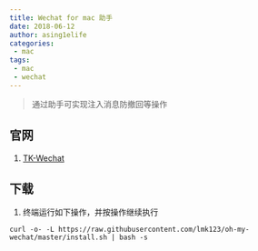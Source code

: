```yaml
---
title: Wechat for mac 助手
date: 2018-06-12
author: asing1elife
categories:
 - mac
tags:
 - mac
 - wechat
---
```

> 通过助手可实现注入消息防撤回等操作  

## 官网
1. [TK-Wechat](https://github.com/TKkk-iOSer/WeChatPlugin-MacOS)

## 下载
1. 终端运行如下操作，并按操作继续执行

```shell
curl -o- -L https://raw.githubusercontent.com/lmk123/oh-my-wechat/master/install.sh | bash -s
```